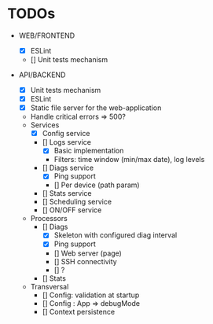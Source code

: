 TODOs
=====

- WEB/FRONTEND
  - [X] ESLint
  - [] Unit tests mechanism

- API/BACKEND
  - [X] Unit tests mechanism
  - [X] ESLint
  - [X] Static file server for the web-application
  - Handle critical errors => 500?
  - Services  
    - [X] Config service
    - [] Logs service
      - [X] Basic implementation
      - Filters: time window (min/max date), log levels
    - [] Diags service
      - [X] Ping support
      - [] Per device (path param)
    - [] Stats service 
    - [] Scheduling service
    - [] ON/OFF service
  - Processors
    - [] Diags
      - [X] Skeleton with configured diag interval
      - [X] Ping support
      - [] Web server (page)
      - [] SSH connectivity
      - [] ?
    - [] Stats
  - Transversal
    - [] Config: validation at startup
    - [] Config : App => debugMode
    - [] Context persistence
